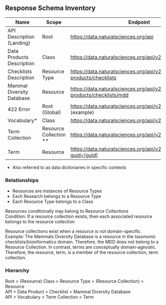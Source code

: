 ## Response Schema Inventory
| Name | Scope | Endpoint | Permalink | 
| -- | -- | -- | -- |
| API Description (Landing) | Root | https://data.naturalsciences.org/api | [api-landing-response.schema.json](https://github.com/ben-norton/informatics-api-response-schemas/blob/ad75f33f07fe1922ae1532c9ffc92d1bd0405be9/schemas/descriptive/api-landing-response.schema.json)|
| Data Products Description | Class | https://data.naturalsciences.org/api/v2/data-products | [data-products-response.schema.json](https://github.com/ben-norton/informatics-api-response-schemas/blob/da058784ccd66ba3885834c9fe23e5f81082fae1/schemas/data-products/data-products-response.schema.json) |
| Checklists Description | Resource Type  | https://data.naturalsciences.org/api/v2/data-products/checklists | [checklists-response.schema.json](https://github.com/ben-norton/informatics-api-response-schemas/blob/da058784ccd66ba3885834c9fe23e5f81082fae1/schemas/data-products/checklists-response.schema.json) |
| Mammal Diversity Database | Resource | https://data.naturalsciences.org/api/v2/data-products/checklists/mdd | [mdd-response.schema.json](https://github.com/ben-norton/informatics-api-response-schemas/blob/da058784ccd66ba3885834c9fe23e5f81082fae1/schemas/data-products/mdd-response.schema.json) |
| 422 Error | Root (Global) | https://data.naturalsciences.org/api/v2/vocabularies/term (example) | [422-error-response.schema.json](https://github.com/ben-norton/informatics-api-response-schemas/blob/da058784ccd66ba3885834c9fe23e5f81082fae1/schemas/metadata/422-error-response.schema.json) |
| Vocabulary* | Class | https://data.naturalsciences.org/api/v2/vocabularies | [vocabularies.schema.json](https://github.com/ben-norton/informatics-api-response-schemas/blob/da058784ccd66ba3885834c9fe23e5f81082fae1/schemas/vocabularies/vocabularies.schema.json) |
| Term Collection | Resource Collection ** | https://data.naturalsciences.org/api/v2/vocabularies/terms | [vocabulary-term-collection.schema.json](https://github.com/ben-norton/informatics-api-response-schemas/blob/da058784ccd66ba3885834c9fe23e5f81082fae1/schemas/vocabularies/vocabulary-terms-collection.schema.json) |
| Term | Resource | https://data.naturalsciences.org/api/v2/vocabularies/term?guid=[guid] | [vocabulary-term.schema.json](https://github.com/ben-norton/informatics-api-response-schemas/blob/da058784ccd66ba3885834c9fe23e5f81082fae1/schemas/vocabularies/vocabulary-term.schema.json) |

* Also referred to as data dictionaries in specific contexts

### Relationships  
* Resources are instances of Resource Types  
* Each Research belongs to a Resource Type
* Each Resource Type belongs to a Class  
  
Resources conditionally may belong to Resource Collections   
Condition: If a resource collection exists, then each associated resource belongs to the resource collection  
  
Resource collections exist when a resource is not domain-specific. Example: The Mammals Diversity Database is a resource in the taxonomic checklists/bioinformatics domain. Therefore, the MDD does not belong to a Resource Collection. In contrast, terms are conceptually domain-agnostic. Therefore, the resource, term, is a member of the resource collection, term collection.  


### Hierarchy
Root > (Resource) Class > Resource Type > (Resource Collection) > Resource  
API > Data Product > Checklist > Mammal Diversity Database  
API > Vocabulary > Term Collection > Term
